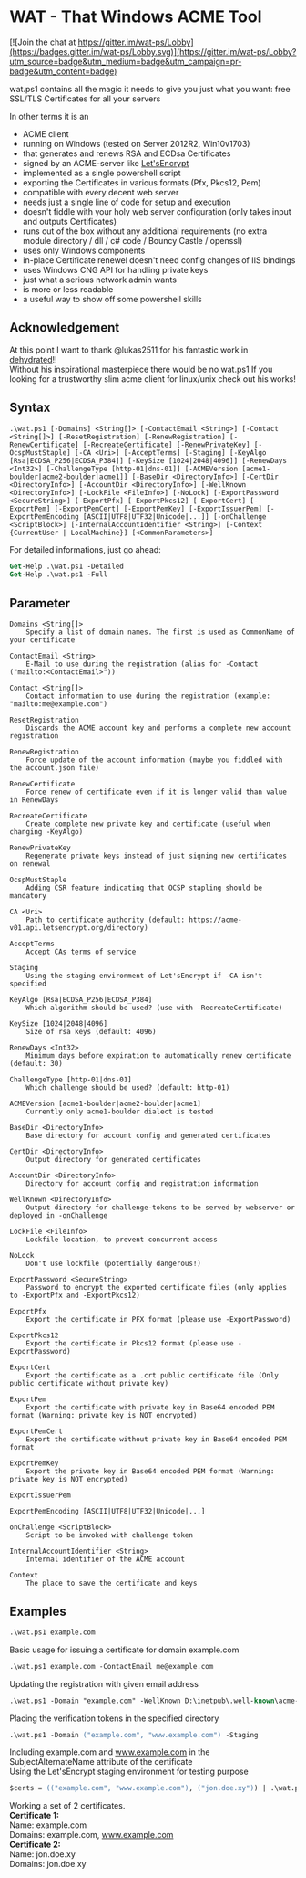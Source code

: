 # WAT - That Windows ACME Tool

[![Join the chat at https://gitter.im/wat-ps/Lobby](https://badges.gitter.im/wat-ps/Lobby.svg)](https://gitter.im/wat-ps/Lobby?utm_source=badge&utm_medium=badge&utm_campaign=pr-badge&utm_content=badge)

wat.ps1 contains all the magic it needs to give you just what you want: free SSL/TLS Certificates for all your servers

In other terms it is an
* ACME client
* running on Windows (tested on Server 2012R2, Win10v1703)
* that generates and renews RSA and ECDsa Certificates
* signed by an ACME-server like [Let'sEncrypt](https://letsencrypt.org/)
* implemented as a single powershell script
* exporting the Certificates in various formats (Pfx, Pkcs12, Pem)
* compatible with every decent web server
* needs just a single line of code for setup and execution
* doesn't fiddle with your holy web server configuration (only takes input and outputs Certificates)
* runs out of the box without any additional requirements (no extra module directory / dll / c# code / Bouncy Castle / openssl)
* uses only Windows components
* in-place Certificate renewel doesn't need config changes of IIS bindings
* uses Windows CNG API for handling private keys
* just what a serious network admin wants
* is more or less readable
* a useful way to show off some powershell skills

## Acknowledgement
At this point I want to thank @lukas2511 for his fantastic work in [dehydrated](https://github.com/lukas2511/dehydrated):bangbang:\
Without his inspirational masterpiece there would be no wat.ps1
If you looking for a trustworthy slim acme client for linux/unix check out his works!

## Syntax
```
.\wat.ps1 [-Domains] <String[]> [-ContactEmail <String>] [-Contact <String[]>] [-ResetRegistration] [-RenewRegistration] [-RenewCertificate] [-RecreateCertificate] [-RenewPrivateKey] [-OcspMustStaple] [-CA <Uri>] [-AcceptTerms] [-Staging] [-KeyAlgo [Rsa|ECDSA_P256|ECDSA_P384]] [-KeySize [1024|2048|4096]] [-RenewDays <Int32>] [-ChallengeType [http-01|dns-01]] [-ACMEVersion [acme1-boulder|acme2-boulder|acme1]] [-BaseDir <DirectoryInfo>] [-CertDir <DirectoryInfo>] [-AccountDir <DirectoryInfo>] [-WellKnown <DirectoryInfo>] [-LockFile <FileInfo>] [-NoLock] [-ExportPassword <SecureString>] [-ExportPfx] [-ExportPkcs12] [-ExportCert] [-ExportPem] [-ExportPemCert] [-ExportPemKey] [-ExportIssuerPem] [-ExportPemEncoding [ASCII|UTF8|UTF32|Unicode|...]] [-onChallenge <ScriptBlock>] [-InternalAccountIdentifier <String>] [-Context {CurrentUser | LocalMachine}] [<CommonParameters>]
```

For detailed informations, just go ahead:
```ps
Get-Help .\wat.ps1 -Detailed
Get-Help .\wat.ps1 -Full
```

## Parameter
```
Domains <String[]>
	Specify a list of domain names. The first is used as CommonName of your certificate

ContactEmail <String>
	E-Mail to use during the registration (alias for -Contact ("mailto:<ContactEmail>"))

Contact <String[]>
	Contact information to use during the registration (example: "mailto:me@example.com")

ResetRegistration
	Discards the ACME account key and performs a complete new account registration

RenewRegistration
	Force update of the account information (maybe you fiddled with the account.json file)

RenewCertificate
	Force renew of certificate even if it is longer valid than value in RenewDays

RecreateCertificate
	Create complete new private key and certificate (useful when changing -KeyAlgo)

RenewPrivateKey
	Regenerate private keys instead of just signing new certificates on renewal

OcspMustStaple
	Adding CSR feature indicating that OCSP stapling should be mandatory

CA <Uri>
	Path to certificate authority (default: https://acme-v01.api.letsencrypt.org/directory)

AcceptTerms
	Accept CAs terms of service

Staging
	Using the staging environment of Let'sEncrypt if -CA isn't specified

KeyAlgo [Rsa|ECDSA_P256|ECDSA_P384]
	Which algorithm should be used? (use with -RecreateCertificate)

KeySize [1024|2048|4096]
	Size of rsa keys (default: 4096)

RenewDays <Int32>
	Minimum days before expiration to automatically renew certificate (default: 30)

ChallengeType [http-01|dns-01]
	Which challenge should be used? (default: http-01)

ACMEVersion [acme1-boulder|acme2-boulder|acme1]
	Currently only acme1-boulder dialect is tested

BaseDir <DirectoryInfo>
	Base directory for account config and generated certificates

CertDir <DirectoryInfo>
	Output directory for generated certificates

AccountDir <DirectoryInfo>
	Directory for account config and registration information

WellKnown <DirectoryInfo>
	Output directory for challenge-tokens to be served by webserver or deployed in -onChallenge

LockFile <FileInfo>
	Lockfile location, to prevent concurrent access

NoLock
	Don't use lockfile (potentially dangerous!)

ExportPassword <SecureString>
	Password to encrypt the exported certificate files (only applies to -ExportPfx and -ExportPkcs12)

ExportPfx
	Export the certificate in PFX format (please use -ExportPassword)

ExportPkcs12
	Export the certificate in Pkcs12 format (please use -ExportPassword)

ExportCert
	Export the certificate as a .crt public certificate file (Only public certificate without private key)

ExportPem
	Export the certificate with private key in Base64 encoded PEM format (Warning: private key is NOT encrypted)

ExportPemCert
	Export the certificate without private key in Base64 encoded PEM format

ExportPemKey
	Export the private key in Base64 encoded PEM format (Warning: private key is NOT encrypted)

ExportIssuerPem

ExportPemEncoding [ASCII|UTF8|UTF32|Unicode|...]

onChallenge <ScriptBlock>
	Script to be invoked with challenge token

InternalAccountIdentifier <String>
	Internal identifier of the ACME account

Context
	The place to save the certificate and keys
```

## Examples
```ps
.\wat.ps1 example.com
```
Basic usage for issuing a certificate for domain example.com

```ps
.\wat.ps1 example.com -ContactEmail me@example.com
```
Updating the registration with given email address

```ps
.\wat.ps1 -Domain "example.com" -WellKnown D:\inetpub\.well-known\acme-challenge
```
Placing the verification tokens in the specified directory

```ps
.\wat.ps1 -Domain ("example.com", "www.example.com") -Staging
```
Including example.com and www.example.com in the SubjectAlternateName attribute of the certificate\
Using the Let'sEncrypt staging environment for testing purpose

```ps
$certs = (("example.com", "www.example.com"), ("jon.doe.xy")) | .\wat.ps1
```
Working a set of 2 certificates.\
__Certificate 1:__\
Name: example.com\
Domains: example.com, www.example.com \
__Certificate 2:__\
Name: jon.doe.xy\
Domains: jon.doe.xy
